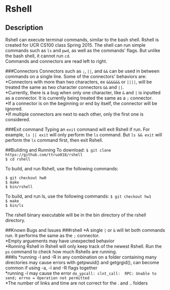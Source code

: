 # Rshell
## Description
Rshell can execute terminal commands, similar to the bash shell. 
Rshell is created for UCR CS100 class Spring 2015.
The shell can run simple commands such as `ls` and `pwd`, as well as the commands' flags. 
But unlike the bash shell, it cannot run `cd`.   
Commands and connectors are read left to right.   

###Connectors
Connectors such as `;`, `||`, and `&&` can be used in between commands on a single line.
Some of the connectors' behaviors are:     
*Connectors with more than two characters, ex `&&&&&&` or `||||`,
will be treated the same as two character connectors `&&` and `||`.     
*Currently, there is a bug when only one character, like `&` and `|`
is inputted as a connector. It is currently being treated the same as a `;` connector.     
*If a connector is on the beginning or end by itself, the connector will be ignored.     
*If multiple connectors are next to each other, only the first one is considered.

###Exit command
Typing an `exit` command will exit Rshell if run. 
For example, `ls || exit` will only perform the `ls` command.
But `ls && exit` will perform the `ls` command first, then exit Rshell.

##Building and Running
To download:
`$ git clone https://github.com/ttruo018/rshell`   
`$ cd rshell`   

To build, and run Rshell, use the following commands:

`$ git checkout hw0`   
`$ make`   
`$ bin/rshell`   

To build, and run ls, use the following commands:
`$ git checkout hw1`   
`$ make`   
`$ bin/ls`   

The rshell binary executable will be in the bin directory of the rshell directory.

##Known Bugs and Issues
###rshell
*A single `|` or `&` will let both commands run. 
It performs the same as the `;` connector.   
*Empty arguements may have unexpected behavior    
*Running Rshell in Rshell will only keep track of the newest Rshell.
Run the `ps` command to check how much Rshells are running.   
###ls
*running -l and -R in any combination on a folder 
containing many directories may cause errors with 
getpwuid() and getgrgid(), can become
common if using -a, -l and -R flags together    
*running -l may cause the error `do_ypcall: clnt_call: 
RPC: Unable to send; errno = Operation not permitted`    
*The number of links and time are not correct 
for the . and .. folders    


